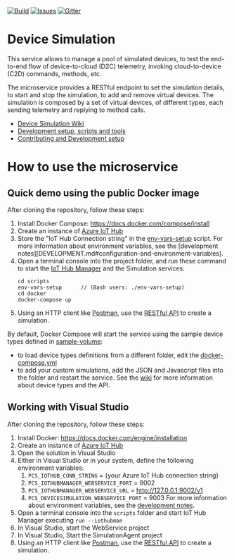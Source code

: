 [![Build][build-badge]][build-url]
[![Issues][issues-badge]][issues-url]
[![Gitter][gitter-badge]][gitter-url]

Device Simulation
=================

This service allows to manage a pool of simulated devices, to test the
end-to-end flow of device-to-cloud (D2C) telemetry, invoking
cloud-to-device (C2D) commands, methods, etc.

The microservice provides a RESTful endpoint to set the simulation details,
to start and stop the simulation, to add and remove virtual devices. The
simulation is composed by a set of virtual devices, of different types,
each sending telemetry and replying to method calls.

* [Device Simulation Wiki](https://github.com/Azure/device-simulation-dotnet/wiki)
* [Development setup, scripts and tools](DEVELOPMENT.md)
* [Contributing and Development setup](CONTRIBUTING.md)

How to use the microservice
===========================

## Quick demo using the public Docker image

After cloning the repository, follow these steps:

1. Install Docker Compose: https://docs.docker.com/compose/install
1. Create an instance of [Azure IoT Hub](https://azure.microsoft.com/services/iot-hub)
1. Store the "IoT Hub Connection string" in the [env-vars-setup](scripts)
   script. For more information about environment variables, see the
   [development notes][DEVELOPMENT.md#configuration-and-environment-variables].
1. Open a terminal console into the project folder, and run these command to start
   the [IoT Hub Manager](https://github.com/Azure/iothub-manager-dotnet)
   and the Simulation services:
   ```
   cd scripts
   env-vars-setup      // (Bash users: ./env-vars-setup)
   cd docker
   docker-compose up
   ```
1. Using an HTTP client like [Postman](https://www.getpostman.com),
   use the
   [RESTful API](https://github.com/Azure/device-simulation-dotnet/wiki/%5BAPI-Specifications%5D-Simulations#create-default-simulation)
   to create a simulation.

By default, Docker Compose will start the service using the sample device
types defined in [sample-volume](scripts/docker/sample-volume):
* to load device types definitions from a different folder, edit the
  [docker-compose.yml](scripts/docker/docker-compose.yml)
* to add your custom simulations, add the JSON and Javascript files into the
  folder and restart the service. See the
  [wiki](https://github.com/Azure/device-simulation-dotnet/wiki)
  for more information about device types and the API.

## Working with Visual Studio

After cloning the repository, follow these steps:

1. Install Docker: https://docs.docker.com/engine/installation
1. Create an instance of [Azure IoT Hub](https://azure.microsoft.com/services/iot-hub)
1. Open the solution in Visual Studio
1. Either in Visual Studio or in your system, define the following environment
   variables:
    1. `PCS_IOTHUB_CONN_STRING` = {your Azure IoT Hub connection string}
    1. `PCS_IOTHUBMANAGER_WEBSERVICE_PORT` = 9002
    1. `PCS_IOTHUBMANAGER_WEBSERVICE_URL` = http://127.0.0.1:9002/v1
    1. `PCS_DEVICESIMULATION_WEBSERVICE_PORT` = 9003
   For more information about environment variables, see the
   [development notes](DEVELOPMENT.md#configuration-and-environment-variables).
1. Open a terminal console into the `scripts` folder and start IoT Hub Manager
   executing `run --iothubman`
1. In Visual Studio, start the WebService project
1. In Visual Studio, Start the SimulationAgent project
1. Using an HTTP client like [Postman](https://www.getpostman.com),
   use the
   [RESTful API](https://github.com/Azure/device-simulation-dotnet/wiki/%5BAPI-Specifications%5D-Simulations#create-default-simulation)
   to create a simulation.


[build-badge]: https://img.shields.io/travis/Azure/device-simulation-dotnet.svg
[build-url]: https://travis-ci.org/Azure/device-simulation-dotnet
[issues-badge]: https://img.shields.io/github/issues/azure/device-simulation-dotnet.svg
[issues-url]: https://github.com/azure/device-simulation-dotnet/issues
[gitter-badge]: https://img.shields.io/gitter/room/azure/iot-pcs.js.svg
[gitter-url]: https://gitter.im/azure/iot-pcs
